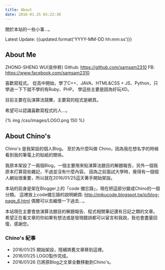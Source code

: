 ```yaml
---
title: About
date: 2016-01-25 03:22:30
---
```


關於本站的一些小事...。

Latest Update: {{updated.format('YYYY-MM-DD hh:mm:ss')}}


## About Me

ZHONG-SHENG WU(吳仲昇)
Github: https://github.com/samsam2310
FB: https://www.facebook.com/samsam2310

喜歡寫程式。
從高中開始，學了C++、JAVA、HTML&CSS + JS、Python，只學過一下下就不學的有Ruby、PHP。
學這些主要是因為好玩XD。

目前主要在玩演算法競賽，主要寫的程式是網頁。

希望可以認識喜歡寫程式的人...。


{% img /css/images/LOGO.png 150 %}

## About Chino's

Chino's 是我架設的個人Blog。
至於為什麼叫做 Chino，因為我在想名字的時候看到我的筆電上的貼紙的關係。

我原本架設了一兩個Blog，一個主要用來貼演算法題目的解題報告，另外一個我原本打算寫些雜記，不過並沒有什麼內容。
因為之前面試大學時，覺得有一個個人網站很重要，所以就在2016/01/25這天著手開始架設。

本站的前身是架在Blogger上的「code 備忘錄」，現在把這部分變成Chino的一個分類。
這裡放上code備忘錄的說明網頁: http://mikucode.blogspot.tw/p/blog-page_6.html
偶爾可以去緬懷一下過去...。

本站現在主要會放演算法題目的解題報告、程式相關筆記還有日記之類的文章。
希望正在看文章的你如果有想法或是發現錯誤都可以留言和我說，我也會盡量回復，感謝您。

### Chino's 紀事

* 2016/01/25 開始架設，陸續將舊文章移到這裡。
* 2016/01/25 LOGO製作完成。
* 2016/01/26 已將原Blog之文章全數移動到Chino's。
